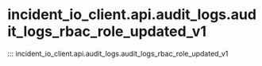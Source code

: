# incident_io_client.api.audit_logs.audit_logs_rbac_role_updated_v1

::: incident_io_client.api.audit_logs.audit_logs_rbac_role_updated_v1
